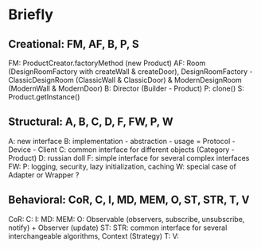 # Briefly

## Creational: FM, AF, B, P, S

FM: ProductCreator.factoryMethod (new Product)
AF: Room (DesignRoomFactory with createWall & createDoor), DesignRoomFactory - ClassicDesignRoom (ClassicWall & ClassicDoor) & ModernDesignRoom (ModernWall & ModernDoor)
B: Director (Builder - Product)
P: clone()
S: Product.getInstance()

## Structural: A, B, C, D, F, FW, P, W

A: new interface
B: implementation - abstraction - usage = Protocol - Device - Client
C: common interface for different objects (Category - Product)
D: russian doll
F: simple interface for several complex interfaces
FW:
P: logging, security, lazy initialization, caching
W: special case of Adapter or Wrapper ?

## Behavioral: CoR, C, I, MD, MEM, O, ST, STR, T, V

CoR:
C:
I:
MD:
MEM:
O: Observable (observers, subscribe, unsubscribe, notify) + Observer (update)
ST:
STR: common interface for several interchangeable algorithms, Context (Strategy)
T:
V:
